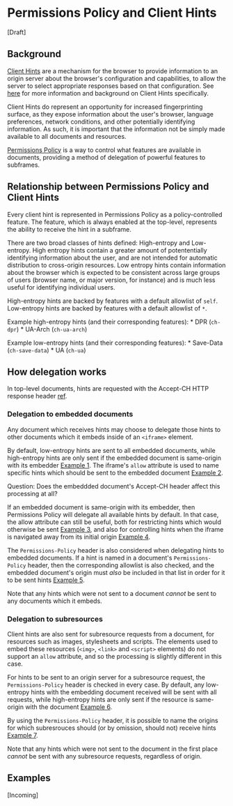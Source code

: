 # Permissions Policy and Client Hints

[Draft]

## Background

[Client Hints](https://wicg.github.io/client-hints-infrastructure/) are a
mechanism for the browser to provide information to an origin server about the
browser's configuration and capabilities, to allow the server to select
appropriate responses based on that configuration. See
[here](https://developers.google.com/web/fundamentals/performance/optimizing-content-efficiency/client-hints)
for more information and background on Client Hints specifically.

Client Hints do represent an opportunity for increased fingerprinting surface,
as they expose information about the user's browser, language preferences,
network conditions, and other potentially identifying information. As such, it
is important that the information not be simply made available to all documents
and resources.

[Permissions Policy](https://w3c.github.io/webappsec-permissions-policy/) is a
way to control what features are available in documents, providing a method of
delegation of powerful features to subframes.

## Relationship between Permissions Policy and Client Hints

Every client hint is represented in Permissions Policy as a policy-controlled
feature. The feature, which is always enabled at the top-level, represents the
ability to receive the hint in a subframe.

There are two broad classes of hints defined: High-entropy and Low-entropy. High
entropy hints contain a greater amount of potententially identifying information
about the user, and are not intended for automatic distribution to cross-origin
resources. Low entropy hints contain information about the browser which is
expected to be consistent across large groups of users (browser name, or major
version, for instance) and is much less useful for identifying individual users.

High-entropy hints are backed by features with a default allowlist of `self`.
Low-entropy hints are backed by features with a default allowlist of `*`.

Example high-entropy hints (and their corresponding features):
    * DPR (`ch-dpr`)
    * UA-Arch (`ch-ua-arch`)

Example low-entropy hints (and their corresponding features):
    * Save-Data (`ch-save-data`)
    * UA (`ch-ua`)

## How delegation works

In top-level documents, hints are requested with the Accept-CH HTTP response
header [ref](https://tools.ietf.org/html/draft-ietf-httpbis-client-hints-15).

### Delegation to embedded documents

Any document which receives hints may choose to delegate those hints to other
documents which it embeds inside of an `<iframe>` element.

By default, low-entropy hints are sent to all embedded documents, while
high-entropy hints are only sent if the embedded document is same-origin with
its embedder [Example 1](#example-1). The iframe's `allow` attribute is used to
name specific hints which should be sent to the embedded document
[Example 2](#example-2).

Question: Does the embeddded document's Accept-CH header affect this processing
at all?

If an embedded document is same-origin with its embedder, then Permissions
Policy will delegate all available hints by default. In that case, the allow
attribute can still be useful, both for restricting hints which would otherwise
be sent [Example 3](#example-3), and also for controlling hints when the iframe
is navigated away from its initial origin [Example 4](#example-4).

The `Permissions-Policy` header is also considered when delegating hints to
embedded documents. If a hint is named in a document's `Permissions-Policy`
header, then the corresponding allowlist is also checked, and the embedded
document's origin must *also* be included in that list in order for it to be
sent hints [Example 5](#example-5).

Note that any hints which were not sent to a document *cannot* be sent to any
documents which it embeds.

### Delegation to subresources

Client hints are also sent for subresource requests from a document, for
resources such as images, stylesheets and scripts. The elements used to embed
these resources (`<img>`, `<link>` and `<script>` elements) do not support an
`allow` attribute, and so the processing is slightly different in this case.

For hints to be sent to an origin server for a subresource request, the
`Permissions-Policy` header is checked in every case. By default, any
low-entropy hints with the embedding document received will be sent with all
requests, while high-entropy hints are only sent if the resource is same-origin
with the document [Example 6](#example-6).

By using the `Permissions-Policy` header, it is possible to name the origins for
which subresrouces should (or by omission, should not) receive hints
[Example 7](#example-7).

Note that any hints which were not sent to the document in the first place
*cannot* be sent with any subresource requests, regardless of origin.

## Examples

[Incoming]
